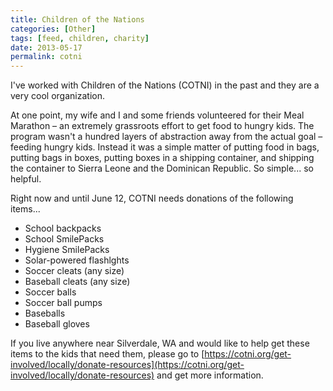 ```yaml
---
title: Children of the Nations
categories: [Other]
tags: [feed, children, charity]
date: 2013-05-17
permalink: cotni
---
```


I've worked with Children of the Nations (COTNI) in the past and they are a very cool organization.
<!-- more -->

At one point, my wife and I and some friends volunteered for their Meal Marathon &ndash; an extremely grassroots effort to get food to hungry kids. The program wasn't a hundred layers of abstraction away from the actual goal &ndash; feeding hungry kids. Instead it was a simple matter of putting food in bags, putting bags in boxes, putting boxes in a shipping container, and shipping the container to Sierra Leone and the Dominican Republic. So simple... so helpful.

Right now and until June 12, COTNI needs donations of the following items...

*   School backpacks
*   School SmilePacks
*   Hygiene SmilePacks
*   Solar-powered flashlghts
*   Soccer cleats (any size)
*   Baseball cleats (any size)
*   Soccer balls
*   Soccer ball pumps
*   Baseballs
*   Baseball gloves

If you live anywhere near Silverdale, WA and would like to help get these items to the kids that need them, please go to [https://cotni.org/get-involved/locally/donate-resources](https://cotni.org/get-involved/locally/donate-resources) and get more information.